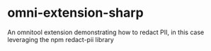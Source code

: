 # omni-extension-sharp

An omnitool extension demonstrating how to redact PII, in this case leveraging the npm redact-pii library
